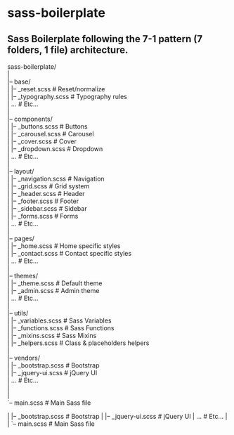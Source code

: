# sass-boilerplate


## Sass Boilerplate following the 7-1 pattern (7 folders, 1 file) architecture.
<p class="has-line-data" data-line-start="0" data-line-end="46">sass-boilerplate/<br>
|<br>
|– base/<br>
|   |– _reset.scss       # Reset/normalize<br>
|   |– _typography.scss  # Typography rules<br>
|   …                  # Etc…<br>
|<br>
|– components/<br>
|   |– _buttons.scss     # Buttons<br>
|   |– _carousel.scss    # Carousel<br>
|   |– _cover.scss       # Cover<br>
|   |– _dropdown.scss    # Dropdown<br>
|   …                  # Etc…<br>
|<br>
|– layout/<br>
|   |– _navigation.scss  # Navigation<br>
|   |– _grid.scss        # Grid system<br>
|   |– _header.scss      # Header<br>
|   |– _footer.scss      # Footer<br>
|   |– _sidebar.scss     # Sidebar<br>
|   |– _forms.scss       # Forms<br>
|   …                  # Etc…<br>
|<br>
|– pages/<br>
|   |– _home.scss        # Home specific styles<br>
|   |– _contact.scss     # Contact specific styles<br>
|   …                  # Etc…<br>
|<br>
|– themes/<br>
|   |– _theme.scss       # Default theme<br>
|   |– _admin.scss       # Admin theme<br>
|   …                  # Etc…<br>
|<br>
|– utils/<br>
|   |– _variables.scss   # Sass Variables<br>
|   |– _functions.scss   # Sass Functions<br>
|   |– _mixins.scss      # Sass Mixins<br>
|   |– _helpers.scss     # Class &amp; placeholders helpers<br>
|<br>
|– vendors/<br>
|   |– _bootstrap.scss   # Bootstrap<br>
|   |– _jquery-ui.scss   # jQuery UI<br>
|   …                  # Etc…<br>
|<br>
|<br>
`– main.scss             # Main Sass file</p>
|   |– _bootstrap.scss   # Bootstrap
|   |– _jquery-ui.scss   # jQuery UI
|   ...                  # Etc…
|
|
`– main.scss             # Main Sass file

